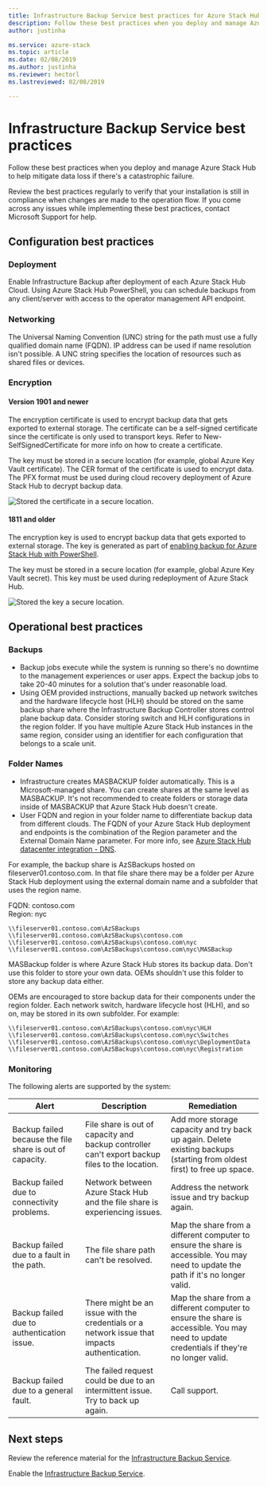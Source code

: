 ```yaml
---
title: Infrastructure Backup Service best practices for Azure Stack Hub | Microsoft Docs
description: Follow these best practices when you deploy and manage Azure Stack Hub to help mitigate data loss if there's a catastrophic failure.
author: justinha

ms.service: azure-stack
ms.topic: article
ms.date: 02/08/2019
ms.author: justinha
ms.reviewer: hectorl
ms.lastreviewed: 02/08/2019

---
```

# Infrastructure Backup Service best practices

Follow these best practices when you deploy and manage Azure Stack Hub to help mitigate data loss if there's a catastrophic failure.

Review the best practices regularly to verify that your installation is still in compliance when changes are made to the operation flow. If you come across any issues while implementing these best practices, contact Microsoft Support for help.

## Configuration best practices

### Deployment

Enable Infrastructure Backup after deployment of each Azure Stack Hub Cloud. Using Azure Stack Hub PowerShell, you can schedule backups from any client/server with access to the operator management API endpoint.

### Networking

The Universal Naming Convention (UNC) string for the path must use a fully qualified domain name (FQDN). IP address can be used if name resolution isn't possible. A UNC string specifies the location of resources such as shared files or devices.

### Encryption

#### Version 1901 and newer

The encryption certificate is used to encrypt backup data that gets exported to external storage. The certificate can be a self-signed certificate since the certificate is only used to transport keys. Refer to New-SelfSignedCertificate for more info on how to create a certificate.
  
The key must be stored in a secure location (for example, global Azure Key Vault certificate). The CER format of the certificate is used to encrypt data. The PFX format must be used during cloud recovery deployment of Azure Stack Hub to decrypt backup data.

![Stored the certificate in a secure location.](media/azure-stack-backup/azure-stack-backup-encryption-store-cert.png)

#### 1811 and older

The encryption key is used to encrypt backup data that gets exported to external storage. The key is generated as part of [enabling backup for Azure Stack Hub with PowerShell](azure-stack-backup-enable-backup-powershell.md).

The key must be stored in a secure location (for example, global Azure Key Vault secret). This key must be used during redeployment of Azure Stack Hub.

![Stored the key a secure location.](media/azure-stack-backup/azure-stack-backup-encryption2.png)

## Operational best practices

### Backups

 - Backup jobs execute while the system is running so there's no downtime to the management experiences or user apps. Expect the backup jobs to take 20-40 minutes for a solution that's under reasonable load.
 - Using OEM provided instructions, manually backed up network switches and the hardware lifecycle host (HLH) should be stored on the same backup share where the Infrastructure Backup Controller stores control plane backup data. Consider storing switch and HLH configurations in the region folder. If you have multiple Azure Stack Hub instances in the same region, consider using an identifier for each configuration that belongs to a scale unit.

### Folder Names

 - Infrastructure creates MASBACKUP folder automatically. This is a Microsoft-managed share. You can create shares at the same level as MASBACKUP. It's not recommended to create folders or storage data inside of MASBACKUP that Azure Stack Hub doesn't create.
 -  User FQDN and region in your folder name to differentiate backup data from different clouds. The FQDN of your Azure Stack Hub deployment and endpoints is the combination of the Region parameter and the External Domain Name parameter. For more info, see [Azure Stack Hub datacenter integration - DNS](azure-stack-integrate-dns.md).

For example, the backup share is AzSBackups hosted on fileserver01.contoso.com. In that file share there may be a folder per Azure Stack Hub deployment using the external domain name and a subfolder that uses the region name.

FQDN: contoso.com  
Region: nyc


    \\fileserver01.contoso.com\AzSBackups
    \\fileserver01.contoso.com\AzSBackups\contoso.com
    \\fileserver01.contoso.com\AzSBackups\contoso.com\nyc
    \\fileserver01.contoso.com\AzSBackups\contoso.com\nyc\MASBackup

MASBackup folder is where Azure Stack Hub stores its backup data. Don't use this folder to store your own data. OEMs shouldn't use this folder to store any backup data either.

OEMs are encouraged to store backup data for their components under the region folder. Each network switch, hardware lifecycle host (HLH), and so on, may be stored in its own subfolder. For example:

    \\fileserver01.contoso.com\AzSBackups\contoso.com\nyc\HLH
    \\fileserver01.contoso.com\AzSBackups\contoso.com\nyc\Switches
    \\fileserver01.contoso.com\AzSBackups\contoso.com\nyc\DeploymentData
    \\fileserver01.contoso.com\AzSBackups\contoso.com\nyc\Registration

### Monitoring

The following alerts are supported by the system:

| Alert                                                   | Description                                                                                     | Remediation                                                                                                                                |
|---------------------------------------------------------|-------------------------------------------------------------------------------------------------|--------------------------------------------------------------------------------------------------------------------------------------------|
| Backup failed because the file share is out of capacity. | File share is out of capacity and backup controller can't export backup files to the location. | Add more storage capacity and try back up again. Delete existing backups (starting from oldest first) to free up space.                    |
| Backup failed due to connectivity problems.             | Network between Azure Stack Hub and the file share is experiencing issues.                          | Address the network issue and try backup again.                                                                                            |
| Backup failed due to a fault in the path.                | The file share path can't be resolved.                                                          | Map the share from a different computer to ensure the share is accessible. You may need to update the path if it's no longer valid.       |
| Backup failed due to authentication issue.               | There might be an issue with the credentials or a network issue that impacts authentication.    | Map the share from a different computer to ensure the share is accessible. You may need to update credentials if they're no longer valid. |
| Backup failed due to a general fault.                    | The failed request could be due to an intermittent issue. Try to back up again.                    | Call support.                                                                                                                               |

## Next steps

Review the reference material for the [Infrastructure Backup Service](azure-stack-backup-reference.md).

Enable the [Infrastructure Backup Service](azure-stack-backup-enable-backup-console.md).
